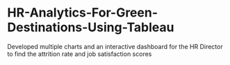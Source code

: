 # HR-Analytics-For-Green-Destinations-Using-Tableau
 Developed multiple charts and an interactive dashboard for the HR Director to find the attrition rate and job satisfaction scores
